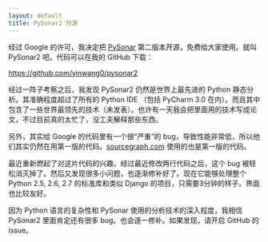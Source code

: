 ```yaml
---
layout: default
title: PySonar2 开源
---
```


经过 Google 的许可，我决定把 <a href="http://yinwang0.wordpress.com/2010/09/12/pysonar">PySonar</a> 第二版本开源，免费给大家使用。就叫 PySonar2 吧。代码可以在我的 GitHub 下载：

<a href ="https://github.com/yinwang0/pysonar2">https://github.com/yinwang0/pysonar2</a>

经过一阵子考察之后，我发现 PySonar2 仍然是世界上最先进的 Python 静态分析。其准确程度超过了所有的 Python IDE （包括 PyCharm 3.0 在内）。而且其中包含了一些世界最领先的技术（未发表）。也许有一天我会把里面用的技术写成论文，不过目前真的太忙了，没工夫解释那些东西。

另外，其实给 Google 的代码里有一个很“严重”的 bug，导致性能非常低，所以他们其实仍然在用第一版的代码。<a href="http://www.sourcegraph.com">sourcegraph.com</a>  使用的也是第一版的代码。

最近重新燃起了对这片代码的兴趣，经过最近修改两行代码之后，这个 bug 被轻松消灭掉了。然后又发现很多小问题，也逐渐修补好了。现在它能够处理整个 Python 2.5, 2.6, 2.7 的标准库和类似 Django 的项目，只需要3分钟的样子。界面也比较友好。

因为 Python 语言的复杂性和 PySonar 使用的分析技术的深入程度，我相信 PySonar2 里面肯定还有很多 bug。也会逐一修补。如果发现，请开启 GitHub 的 issue。
